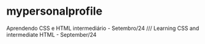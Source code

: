 # mypersonalprofile
Aprendendo CSS e HTML intermediário - Setembro/24 /// Learning CSS and intermediate HTML -  September/24 

